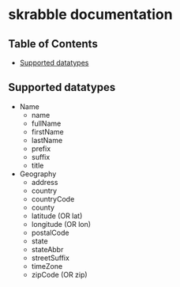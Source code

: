 # skrabble documentation

## Table of Contents

- [Supported datatypes](#Supported-datatypes)

## Supported datatypes

- Name
  - name
  - fullName
  - firstName
  - lastName
  - prefix
  - suffix
  - title
- Geography
  - address
  - country
  - countryCode
  - county
  - latitude (OR lat)
  - longitude (OR lon)
  - postalCode
  - state
  - stateAbbr
  - streetSuffix
  - timeZone
  - zipCode (OR zip)
